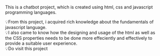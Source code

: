 This is a chatbot project, which is created using html, css and javascript programming languages. 

💡From this project, i acquired rich knowledge about the fundamentals of javascript language.
<br>
💡I also came to know how the designing and  usage of the html as well as the CSS properties needs to be done more effeciently and effectively to provide a suitable user experience.
<br>
💡Do visit this project
